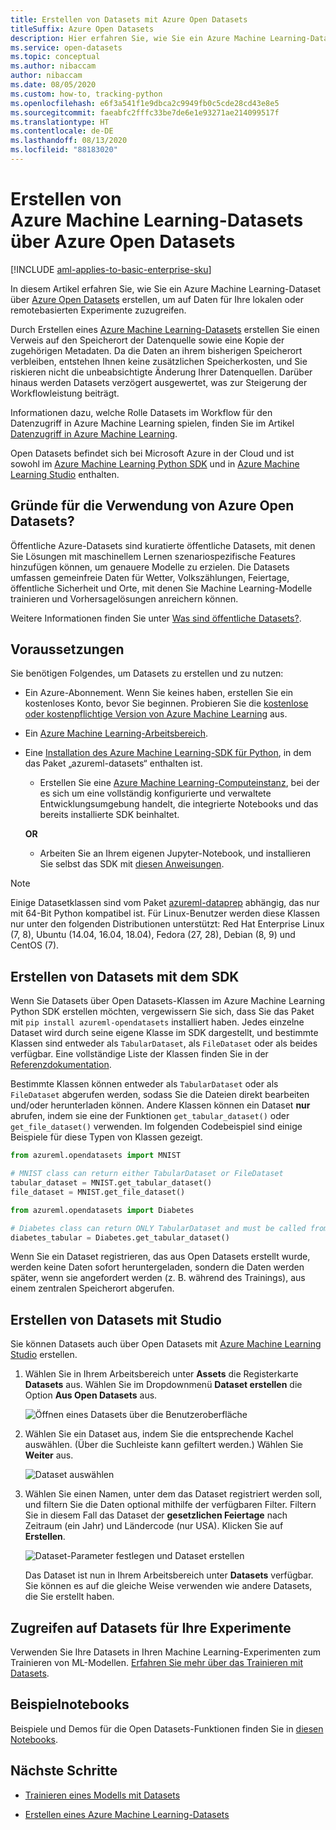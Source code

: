```yaml
---
title: Erstellen von Datasets mit Azure Open Datasets
titleSuffix: Azure Open Datasets
description: Hier erfahren Sie, wie Sie ein Azure Machine Learning-Dataset über Azure Open Datasets erstellen.
ms.service: open-datasets
ms.topic: conceptual
ms.author: nibaccam
author: nibaccam
ms.date: 08/05/2020
ms.custom: how-to, tracking-python
ms.openlocfilehash: e6f3a541f1e9dbca2c9949fb0c5cde28cd43e8e5
ms.sourcegitcommit: faeabfc2fffc33be7de6e1e93271ae214099517f
ms.translationtype: HT
ms.contentlocale: de-DE
ms.lasthandoff: 08/13/2020
ms.locfileid: "88183020"
---
```

# <a name="create-azure-machine-learning-datasets-from-azure-open-datasets"></a>Erstellen von Azure Machine Learning-Datasets über Azure Open Datasets
[!INCLUDE [aml-applies-to-basic-enterprise-sku](../../includes/aml-applies-to-basic-enterprise-sku.md)]

In diesem Artikel erfahren Sie, wie Sie ein Azure Machine Learning-Dataset über [Azure Open Datasets](https://azure.microsoft.com/services/open-datasets/) erstellen, um auf Daten für Ihre lokalen oder remotebasierten Experimente zuzugreifen. 

Durch Erstellen eines [Azure Machine Learning-Datasets](../machine-learning/how-to-create-register-datasets.md) erstellen Sie einen Verweis auf den Speicherort der Datenquelle sowie eine Kopie der zugehörigen Metadaten. Da die Daten an ihrem bisherigen Speicherort verbleiben, entstehen Ihnen keine zusätzlichen Speicherkosten, und Sie riskieren nicht die unbeabsichtigte Änderung Ihrer Datenquellen. Darüber hinaus werden Datasets verzögert ausgewertet, was zur Steigerung der Workflowleistung beiträgt.
 
Informationen dazu, welche Rolle Datasets im Workflow für den Datenzugriff in Azure Machine Learning spielen, finden Sie im Artikel [Datenzugriff in Azure Machine Learning](../machine-learning/concept-data.md#data-workflow).


Open Datasets befindet sich bei Microsoft Azure in der Cloud und ist sowohl im [Azure Machine Learning Python SDK](#create-datasets-with-the-sdk) und in [Azure Machine Learning Studio](#create-datasets-with-the-studio) enthalten.

## <a name="why-use-azure-open-datasets"></a>Gründe für die Verwendung von Azure Open Datasets? 

Öffentliche Azure-Datasets sind kuratierte öffentliche Datasets, mit denen Sie Lösungen mit maschinellem Lernen szenariospezifische Features hinzufügen können, um genauere Modelle zu erzielen. Die Datasets umfassen gemeinfreie Daten für Wetter, Volkszählungen, Feiertage, öffentliche Sicherheit und Orte, mit denen Sie Machine Learning-Modelle trainieren und Vorhersagelösungen anreichern können. 

Weitere Informationen finden Sie unter [Was sind öffentliche Datasets?](overview-what-are-open-datasets.md).

## <a name="prerequisites"></a>Voraussetzungen

Sie benötigen Folgendes, um Datasets zu erstellen und zu nutzen:

* Ein Azure-Abonnement. Wenn Sie keines haben, erstellen Sie ein kostenloses Konto, bevor Sie beginnen. Probieren Sie die [kostenlose oder kostenpflichtige Version von Azure Machine Learning](https://aka.ms/AMLFree) aus.

* Ein [Azure Machine Learning-Arbeitsbereich](../machine-learning/how-to-manage-workspace.md).

* Eine [Installation des Azure Machine Learning-SDK für Python](https://docs.microsoft.com/python/api/overview/azure/ml/install?view=azure-ml-py), in dem das Paket „azureml-datasets“ enthalten ist.

    * Erstellen Sie eine [Azure Machine Learning-Computeinstanz](../machine-learning/concept-compute-instance.md#managing-a-compute-instance), bei der es sich um eine vollständig konfigurierte und verwaltete Entwicklungsumgebung handelt, die integrierte Notebooks und das bereits installierte SDK beinhaltet.

    **OR**

    * Arbeiten Sie an Ihrem eigenen Jupyter-Notebook, und installieren Sie selbst das SDK mit [diesen Anweisungen](https://docs.microsoft.com/python/api/overview/azure/ml/install?view=azure-ml-py).

> [!NOTE]
> Einige Datasetklassen sind vom Paket [azureml-dataprep](https://docs.microsoft.com/python/api/azureml-dataprep/?view=azure-ml-py) abhängig, das nur mit 64-Bit Python kompatibel ist. Für Linux-Benutzer werden diese Klassen nur unter den folgenden Distributionen unterstützt:  Red Hat Enterprise Linux (7, 8), Ubuntu (14.04, 16.04, 18.04), Fedora (27, 28), Debian (8, 9) und CentOS (7).

## <a name="create-datasets-with-the-sdk"></a>Erstellen von Datasets mit dem SDK

Wenn Sie Datasets über Open Datasets-Klassen im Azure Machine Learning Python SDK erstellen möchten, vergewissern Sie sich, dass Sie das Paket mit `pip install azureml-opendatasets` installiert haben. Jedes einzelne Dataset wird durch seine eigene Klasse im SDK dargestellt, und bestimmte Klassen sind entweder als `TabularDataset`, als `FileDataset` oder als beides verfügbar. Eine vollständige Liste der Klassen finden Sie in der [Referenzdokumentation](https://docs.microsoft.com/python/api/azureml-opendatasets/azureml.opendatasets?view=azure-ml-py).

Bestimmte Klassen können entweder als `TabularDataset` oder als `FileDataset` abgerufen werden, sodass Sie die Dateien direkt bearbeiten und/oder herunterladen können. Andere Klassen können ein Dataset **nur** abrufen, indem sie eine der Funktionen `get_tabular_dataset()` oder `get_file_dataset()` verwenden. Im folgenden Codebeispiel sind einige Beispiele für diese Typen von Klassen gezeigt.

```python
from azureml.opendatasets import MNIST

# MNIST class can return either TabularDataset or FileDataset
tabular_dataset = MNIST.get_tabular_dataset()
file_dataset = MNIST.get_file_dataset()

from azureml.opendatasets import Diabetes

# Diabetes class can return ONLY TabularDataset and must be called from the static function
diabetes_tabular = Diabetes.get_tabular_dataset()
```

Wenn Sie ein Dataset registrieren, das aus Open Datasets erstellt wurde, werden keine Daten sofort heruntergeladen, sondern die Daten werden später, wenn sie angefordert werden (z. B. während des Trainings), aus einem zentralen Speicherort abgerufen.

## <a name="create-datasets-with-the-studio"></a>Erstellen von Datasets mit Studio

Sie können Datasets auch über Open Datasets mit [Azure Machine Learning Studio](https://ml.azure.com) erstellen.

1. Wählen Sie in Ihrem Arbeitsbereich unter **Assets** die Registerkarte **Datasets** aus. Wählen Sie im Dropdownmenü **Dataset erstellen** die Option **Aus Open Datasets** aus.

    ![Öffnen eines Datasets über die Benutzeroberfläche](./media/how-to-create-dataset-from-open-dataset/open-datasets-1.png)

1. Wählen Sie ein Dataset aus, indem Sie die entsprechende Kachel auswählen. (Über die Suchleiste kann gefiltert werden.) Wählen Sie **Weiter** aus.

    ![Dataset auswählen](./media/how-to-create-dataset-from-open-dataset/open-datasets-2.png)

1. Wählen Sie einen Namen, unter dem das Dataset registriert werden soll, und filtern Sie die Daten optional mithilfe der verfügbaren Filter. Filtern Sie in diesem Fall das Dataset der **gesetzlichen Feiertage** nach Zeitraum (ein Jahr) und Ländercode (nur USA). Klicken Sie auf **Erstellen**.

    ![Dataset-Parameter festlegen und Dataset erstellen](./media/how-to-create-dataset-from-open-dataset/open-datasets-3.png)

    Das Dataset ist nun in Ihrem Arbeitsbereich unter **Datasets** verfügbar. Sie können es auf die gleiche Weise verwenden wie andere Datasets, die Sie erstellt haben.


## <a name="access-datasets-for-your-experiments"></a>Zugreifen auf Datasets für Ihre Experimente

Verwenden Sie Ihre Datasets in Ihren Machine Learning-Experimenten zum Trainieren von ML-Modellen. [Erfahren Sie mehr über das Trainieren mit Datasets](../machine-learning/how-to-train-with-datasets.md).

## <a name="example-notebooks"></a>Beispielnotebooks

Beispiele und Demos für die Open Datasets-Funktionen finden Sie in [diesen Notebooks](https://github.com/Azure/OpenDatasetsNotebooks/tree/master/tutorials).

## <a name="next-steps"></a>Nächste Schritte

* [Trainieren eines Modells mit Datasets](../machine-learning/how-to-train-with-datasets.md)

* [Erstellen eines Azure Machine Learning-Datasets](../machine-learning/how-to-create-register-datasets.md)



